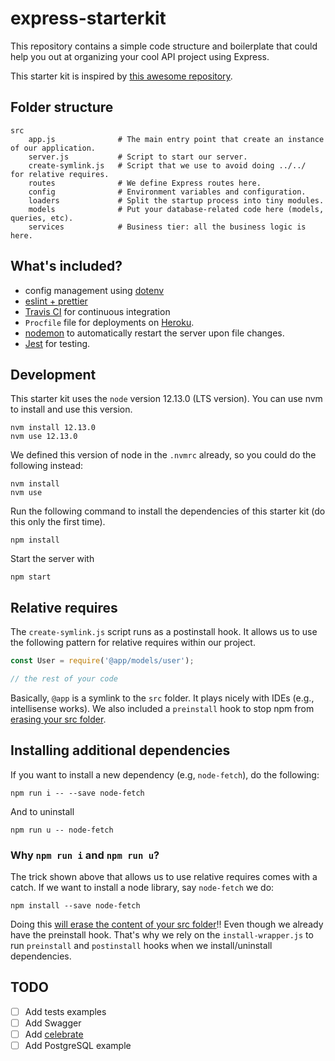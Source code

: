 # express-starterkit

This repository contains a simple code structure and boilerplate that could help you out at organizing your cool API project using Express.

This starter kit is inspired by [this awesome repository](https://github.com/santiq/bulletproof-nodejs).

## Folder structure

```
src
    app.js              # The main entry point that create an instance of our application.
    server.js           # Script to start our server.
    create-symlink.js   # Script that we use to avoid doing ../../  for relative requires.
    routes              # We define Express routes here.
    config              # Environment variables and configuration.
    loaders             # Split the startup process into tiny modules.
    models              # Put your database-related code here (models, queries, etc).
    services            # Business tier: all the business logic is here.
```

## What's included?

- config management using [dotenv](https://github.com/motdotla/dotenv)
- [eslint + prettier](https://prettier.io/docs/en/integrating-with-linters.html)
- [Travis CI](http://travis-ci.com/) for continuous integration
- `Procfile` file for deployments on [Heroku](https://www.heroku.com/).
- [nodemon](https://nodemon.io/) to automatically restart the server upon file changes.
- [Jest](https://jestjs.io/) for testing.

## Development

This starter kit uses the `node` version 12.13.0 (LTS version). You can use nvm to install and use this version.

```
nvm install 12.13.0
nvm use 12.13.0
```

We defined this version of node in the `.nvmrc` already, so you could do the following instead:

```
nvm install
nvm use
```

Run the following command to install the dependencies of this starter kit (do this only the first time).

```
npm install
```

Start the server with

```
npm start
```

## Relative requires

The `create-symlink.js` script runs as a postinstall hook. It allows us to use the following pattern for relative requires within our project.

```javascript
const User = require('@app/models/user');

// the rest of your code
```

Basically, `@app` is a symlink to the `src` folder. It plays nicely with IDEs (e.g., intellisense works). We also included a `preinstall` hook to stop npm from [erasing your src folder](https://gist.github.com/branneman/8048520#gistcomment-3009096).

## Installing additional dependencies

If you want to install a new dependency (e.g, `node-fetch`), do the following:

```
npm run i -- --save node-fetch
```

And to uninstall

```
npm run u -- node-fetch
```

### Why `npm run i` and `npm run u`?

The trick shown above that allows us to use relative requires comes with a catch. If we want to install a node library, say `node-fetch` we do:

```
npm install --save node-fetch
```

Doing this [will erase the content of your src folder](https://gist.github.com/branneman/8048520#gistcomment-3009096)!! Even though we already have the preinstall hook. That's why we rely on the `install-wrapper.js` to run `preinstall` and `postinstall` hooks when we install/uninstall dependencies.

## TODO

- [ ] Add tests examples
- [ ] Add Swagger
- [ ] Add [celebrate](https://github.com/arb/celebrate)
- [ ] Add PostgreSQL example
